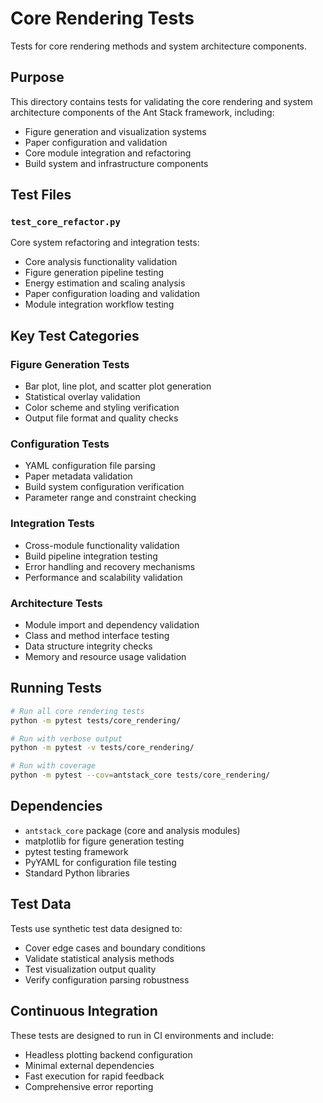 # Core Rendering Tests

Tests for core rendering methods and system architecture components.

## Purpose

This directory contains tests for validating the core rendering and system architecture components of the Ant Stack framework, including:

- Figure generation and visualization systems
- Paper configuration and validation
- Core module integration and refactoring
- Build system and infrastructure components

## Test Files

### `test_core_refactor.py`
Core system refactoring and integration tests:
- Core analysis functionality validation
- Figure generation pipeline testing
- Energy estimation and scaling analysis
- Paper configuration loading and validation
- Module integration workflow testing

## Key Test Categories

### Figure Generation Tests
- Bar plot, line plot, and scatter plot generation
- Statistical overlay validation
- Color scheme and styling verification
- Output file format and quality checks

### Configuration Tests
- YAML configuration file parsing
- Paper metadata validation
- Build system configuration verification
- Parameter range and constraint checking

### Integration Tests
- Cross-module functionality validation
- Build pipeline integration testing
- Error handling and recovery mechanisms
- Performance and scalability validation

### Architecture Tests
- Module import and dependency validation
- Class and method interface testing
- Data structure integrity checks
- Memory and resource usage validation

## Running Tests

```bash
# Run all core rendering tests
python -m pytest tests/core_rendering/

# Run with verbose output
python -m pytest -v tests/core_rendering/

# Run with coverage
python -m pytest --cov=antstack_core tests/core_rendering/
```

## Dependencies

- `antstack_core` package (core and analysis modules)
- matplotlib for figure generation testing
- pytest testing framework
- PyYAML for configuration file testing
- Standard Python libraries

## Test Data

Tests use synthetic test data designed to:
- Cover edge cases and boundary conditions
- Validate statistical analysis methods
- Test visualization output quality
- Verify configuration parsing robustness

## Continuous Integration

These tests are designed to run in CI environments and include:
- Headless plotting backend configuration
- Minimal external dependencies
- Fast execution for rapid feedback
- Comprehensive error reporting
